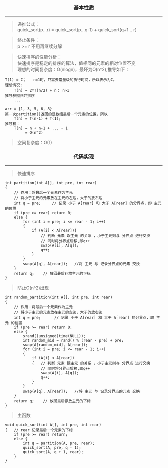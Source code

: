 <h3 align="center">基本性质</h3>
<hr/>

> 递推公式：<br/>
> quick_sort(p…r) = quick_sort(p…q-1) + quick_sort(q+1… r)

> 终止条件：<br/>
> p >= r 不用再继续分解

> 快速排序的性能分析：<br/>
> 快速排序是稳定的排序的算法，值相同的元素的相对位置不变 <br/>
> 理想的时间复杂度：O(nlogn)，最坏为O(n^2),推导如下：
``` 
T(1) = C；   n=1时，只需要常量级的执行时间，所以表示为C。
理想情况：
    T(n) = 2*T(n/2) + n； n>1  
推导参照归并排序 
    ...

arr = {1, 3, 5, 6, 8}
第一次partition()返回的是数组最后一个元素的位置，所以
    T(n) = T(n-1) + T(1);
推导有：
    T(n) = n + n-1 + ... + 1
         = O(n^2) 
```
> 空间复杂度：O(1)

<h3 align="center">代码实现</h3><hr>

> 快速排序 <br/> 
``` 
int partition(int A[], int pre, int rear)
{	
    // 作用：将最后一个元素作为主元
	// 将小于主元的元素放在主元的左边，大于的放右边
	int q = pre;     // 记录 小于 A[rear] 和 大于 A[rear] 的分界点，即 主元 的位置
	if (pre >= rear) return 0;
	else {
		for (int i = pre; i <= rear - 1; i++)
		{
			if (A[i] < A[rear]){
			    // 判断 元素 跟主元 的关系 ，小于主元则与 分界点 进行交换
				// 同时将分界点后移,即q++
				swap(A[i], A[q]);
				q++;
			}
		}
		swap(A[q], A[rear]);   //将 主元 与 记录分界点的元素 交换
	}
	return q;    // 放回最后存放主元的下标
}
```
> 防止O(n^2)出现 
```
int random_partition(int A[], int pre, int rear)
{	
    // 作用：将最后一个元素作为主元
	// 将小于主元的元素放在主元的左边，大于的放右边
	int q = pre;      // 记录 小于 A[rear] 和 大于 A[rear] 的分界点，即 主元 的位置
	if (pre >= rear) return 0;
	else {
		srand((unsigned)time(NULL));
		int random_mid = rand() % (rear - pre) + pre;
		swap(A[random_mid], A[rear]);
		for (int i = pre; i <= rear - 1; i++)
		{
			if (A[i] < A[rear])
			{	// 判断 元素 跟主元 的关系 ，小于主元则与 分界点 进行交换
				// 同时将分界点后移,即q++
				swap(A[i], A[q]);
				q++;
			}
		}
		swap(A[q], A[rear]);   //将 主元 与 记录分界点的元素 交换
	}
	return q;    // 放回最后存放主元的下标
}

```
> 主函数
```
void quick_sort(int A[], int pre, int rear)
{	// rear 记录最后一个元素的下标
	if (pre >= rear) return;
	else {
		int q = partition(A, pre, rear);
		quick_sort(A, pre, q - 1);
		quick_sort(A, q + 1, rear);
	}
}

```
